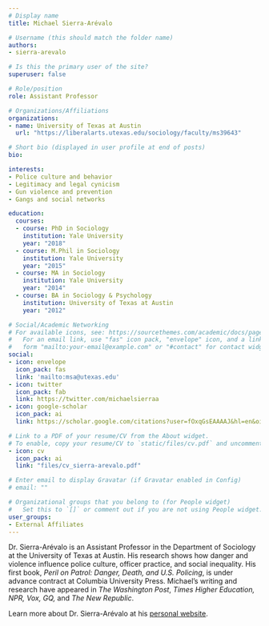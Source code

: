 ```yaml
---
# Display name
title: Michael Sierra-Arévalo

# Username (this should match the folder name)
authors:
- sierra-arevalo

# Is this the primary user of the site?
superuser: false

# Role/position
role: Assistant Professor

# Organizations/Affiliations
organizations:
- name: University of Texas at Austin
  url: "https://liberalarts.utexas.edu/sociology/faculty/ms39643"

# Short bio (displayed in user profile at end of posts)
bio: 

interests:
- Police culture and behavior
- Legitimacy and legal cynicism
- Gun violence and prevention
- Gangs and social networks

education:
  courses:
  - course: PhD in Sociology
    institution: Yale University
    year: "2018"
  - course: M.Phil in Sociology
    institution: Yale University
    year: "2015"
  - course: MA in Sociology
    institution: Yale University
    year: "2014"
  - course: BA in Sociology & Psychology
    institution: University of Texas at Austin
    year: "2012"

# Social/Academic Networking
# For available icons, see: https://sourcethemes.com/academic/docs/page-builder/#icons
#   For an email link, use "fas" icon pack, "envelope" icon, and a link in the
#   form "mailto:your-email@example.com" or "#contact" for contact widget.
social:
- icon: envelope
  icon_pack: fas
  link: 'mailto:msa@utexas.edu'
- icon: twitter
  icon_pack: fab
  link: https://twitter.com/michaelsierraa
- icon: google-scholar
  icon_pack: ai
  link: https://scholar.google.com/citations?user=fOxqGsEAAAAJ&hl=en&oi=ao

# Link to a PDF of your resume/CV from the About widget.
# To enable, copy your resume/CV to `static/files/cv.pdf` and uncomment the lines below.
- icon: cv
  icon_pack: ai
  link: "files/cv_sierra-arevalo.pdf"

# Enter email to display Gravatar (if Gravatar enabled in Config)
# email: ""

# Organizational groups that you belong to (for People widget)
#   Set this to `[]` or comment out if you are not using People widget.
user_groups:
- External Affiliates
---
```


Dr. Sierra-Arévalo is an Assistant Professor in the Department of Sociology at the University of Texas at Austin. His research shows how danger and violence influence police culture, officer practice, and social inequality. His first book, *Peril on Patrol: Danger, Death, and U.S. Policing*, is under advance contract at Columbia University Press. Michael’s writing and research have appeared in *The Washington Post*, *Times Higher Education, NPR, Vox, GQ,* and *The New Republic*.

Learn more about Dr. Sierra-Arévalo at his [personal website](http://www.sierraarevalo.com/).